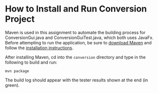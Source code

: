# How to Install and Run Conversion Project

Maven is used in this assignment to automate the building process for ConversionGui.java and ConversionGuiTest.java, which both uses JavaFx. Before attempting to run the application, be sure to [download Maven](https://maven.apache.org/download.cgi) and follow the [installation instructions](https://maven.apache.org/install.html).

After installing Maven, cd into the `conversion` directory and type in the following to build and run:

`mvn package`

The build log should appear with the tester results shown at the end (in green).
